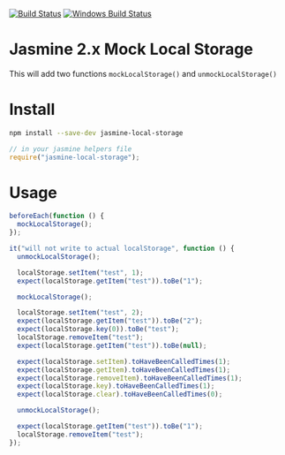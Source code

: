 [![Build Status](https://travis-ci.org/UziTech/jasmine-local-storage.svg?branch=master)](https://travis-ci.org/UziTech/jasmine-local-storage)
[![Windows Build Status](https://ci.appveyor.com/api/projects/status/2t3ddjnn4qyk72ph/branch/master?svg=true)](https://ci.appveyor.com/project/UziTech/jasmine-local-storage)

# Jasmine 2.x Mock Local Storage

This will add two functions `mockLocalStorage()` and `unmockLocalStorage()`

# Install

```sh
npm install --save-dev jasmine-local-storage
```

```javascript
// in your jasmine helpers file
require("jasmine-local-storage");
```

# Usage

```javascript
beforeEach(function () {
  mockLocalStorage();
});
```

```javascript
it("will not write to actual localStorage", function () {
  unmockLocalStorage();

  localStorage.setItem("test", 1);
  expect(localStorage.getItem("test")).toBe("1");

  mockLocalStorage();

  localStorage.setItem("test", 2);
  expect(localStorage.getItem("test")).toBe("2");
  expect(localStorage.key(0)).toBe("test");
  localStorage.removeItem("test");
  expect(localStorage.getItem("test")).toBe(null);

  expect(localStorage.setItem).toHaveBeenCalledTimes(1);
  expect(localStorage.getItem).toHaveBeenCalledTimes(1);
  expect(localStorage.removeItem).toHaveBeenCalledTimes(1);
  expect(localStorage.key).toHaveBeenCalledTimes(1);
  expect(localStorage.clear).toHaveBeenCalledTimes(0);

  unmockLocalStorage();

  expect(localStorage.getItem("test")).toBe("1");
  localStorage.removeItem("test");
});
```
